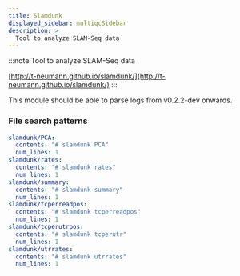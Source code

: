 ```yaml
---
title: Slamdunk
displayed_sidebar: multiqcSidebar
description: >
  Tool to analyze SLAM-Seq data
---
```


<!--
~~~~~ DO NOT EDIT ~~~~~
This file is autogenerated from the MultiQC module python docstring.
Do not edit the markdown, it will be overwritten.

File path for the source of this content: multiqc/modules/slamdunk/slamdunk.py
~~~~~~~~~~~~~~~~~~~~~~~
-->

:::note
Tool to analyze SLAM-Seq data

[http://t-neumann.github.io/slamdunk/](http://t-neumann.github.io/slamdunk/)
:::

This module should be able to parse logs from v0.2.2-dev onwards.

### File search patterns

```yaml
slamdunk/PCA:
  contents: "# slamdunk PCA"
  num_lines: 1
slamdunk/rates:
  contents: "# slamdunk rates"
  num_lines: 1
slamdunk/summary:
  contents: "# slamdunk summary"
  num_lines: 1
slamdunk/tcperreadpos:
  contents: "# slamdunk tcperreadpos"
  num_lines: 1
slamdunk/tcperutrpos:
  contents: "# slamdunk tcperutr"
  num_lines: 1
slamdunk/utrrates:
  contents: "# slamdunk utrrates"
  num_lines: 1
```

